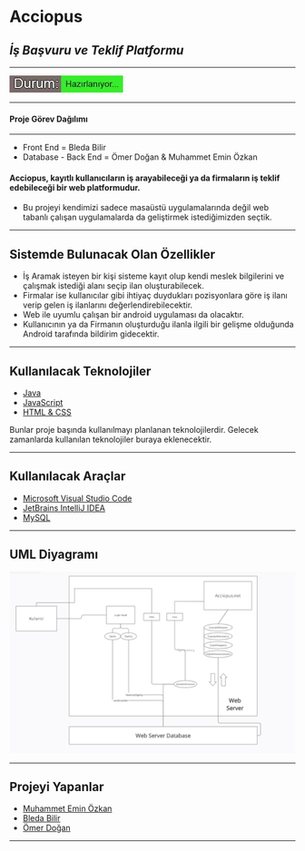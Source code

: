 # Acciopus
## _İş Başvuru ve Teklif Platformu_
------

![status](https://github.com/Iskenderun-Technical-University/YMZ_Acciopus/blob/master/status.jpg?raw=true "status")

-------

#### Proje Görev Dağılımı
-------

- Front End = Bleda Bilir
- Database - Back End = Ömer Doğan & Muhammet Emin Özkan



#### Acciopus, kayıtlı kullanıcıların iş arayabileceği ya da firmaların iş teklif edebileceği bir web platformudur.

- Bu projeyi kendimizi sadece masaüstü uygulamalarında değil web tabanlı çalışan uygulamalarda da geliştirmek istediğimizden seçtik. 


------


## Sistemde Bulunacak Olan Özellikler

- İş Aramak isteyen bir kişi sisteme kayıt olup kendi meslek bilgilerini ve çalışmak istediği alanı seçip ilan oluşturabilecek.
- Firmalar ise kullanıcılar gibi ihtiyaç duydukları pozisyonlara göre iş ilanı verip gelen iş ilanlarını değerlendirebilecektir.
- Web ile uyumlu çalışan bir android uygulaması da olacaktır.
- Kullanıcının ya da Firmanın oluşturduğu ilanla ilgili bir gelişme olduğunda Android tarafında bildirim gidecektir.

-------



## Kullanılacak Teknolojiler

- [Java](https://www.java.com/tr/ "Java")
- [JavaScript](https://www.javascript.com/ "JavaScript") 
- [HTML & CSS](https://html.com/ "HTML & CSS")

Bunlar proje başında kullanılmayı planlanan teknolojilerdir. Gelecek zamanlarda kullanılan teknolojiler buraya eklenecektir.

------

## Kullanılacak Araçlar

- [Microsoft Visual Studio Code](https://code.visualstudio.com/ "Microsoft Visual Studio Code")
- [JetBrains IntelliJ IDEA](https://www.jetbrains.com/idea/ "JetBrains IntelliJ IDEA")
- [MySQL](https://www.mysql.com/ "MySQL")


----
## UML Diyagramı

![UML](https://github.com/Iskenderun-Technical-University/YMZ_Acciopus/blob/master/UML_Diagram.PNG?raw=true "UML Diyagramı")

-----

## Projeyi Yapanlar

- [Muhammet Emin Özkan](https://github.com/eminozkan "eminozkan")
- [Bleda Bilir](https://github.com/BledaBilir01 "bledabilir01")
- [Ömer Doğan](https://github.com/qumer0 "omerdogan")

-----
